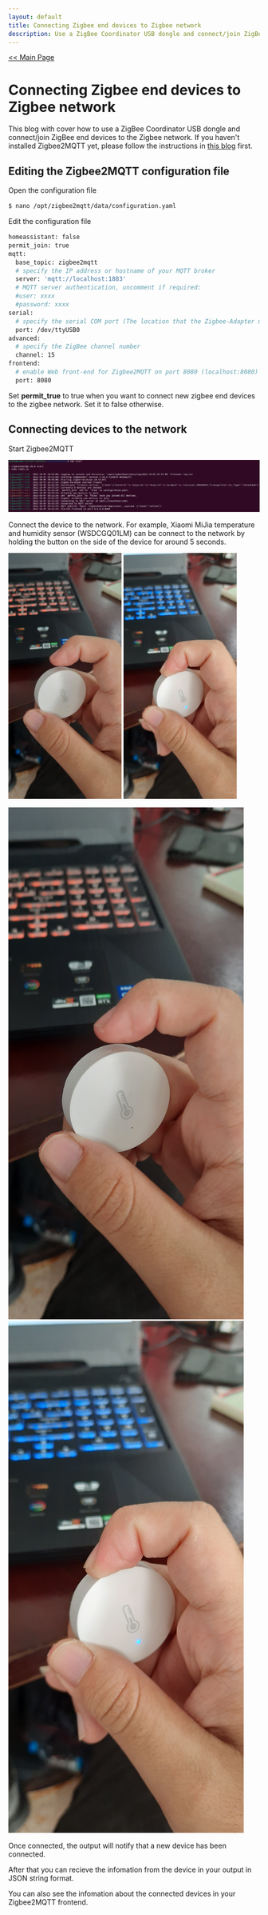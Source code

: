 ```yaml
---
layout: default
title: Connecting Zigbee end devices to Zigbee network
description: Use a ZigBee Coordinator USB dongle and connect/join ZigBee end devices to the Zigbee network.
---
```


[<< Main Page](https://supakornpholsiri.github.io/)

# Connecting Zigbee end devices to Zigbee network

This blog with cover how to use a ZigBee Coordinator USB dongle and connect/join ZigBee end devices to the Zigbee network. If you haven't installed Zigbee2MQTT yet, please follow the instructions in [this blog](https://supakornpholsiri.github.io/blog/installing_zigbee2mqtt_on_linux.html) first.

## Editing the Zigbee2MQTT configuration file

Open the configuration file

```sh
$ nano /opt/zigbee2mqtt/data/configuration.yaml
```

Edit the configuration file

```sh
homeassistant: false
permit_join: true
mqtt:
  base_topic: zigbee2mqtt
  # specify the IP address or hostname of your MQTT broker
  server: 'mqtt://localhost:1883'
  # MQTT server authentication, uncomment if required:
  #user: xxxx
  #password: xxxx
serial:
  # specify the serial COM port (The location that the Zigbee-Adapter mounted on.)
  port: /dev/ttyUSB0
advanced:
  # specify the ZigBee channel number
  channel: 15
frontend:
  # enable Web front-end for Zigbee2MQTT on port 8080 (localhost:8080)
  port: 8080  
```

Set **permit_true** to true when you want to connect new zigbee end devices to the zigbee network. Set it to false otherwise.

## Connecting devices to the network

Start Zigbee2MQTT

![Zigbee2MQTT](/assets/images/installing_zigbee2mqtt_on_linux/Zigbee2MQTT_started.png)

Connect the device to the network. For example, Xiaomi MiJia temperature and humidity sensor (WSDCGQ01LM) can be connect to the network by holding the button on the side of the device for around 5 seconds.

<img src = "https://raw.githubusercontent.com/SupakornPholsiri/SupakornPholsiri.github.io/main/assets/images/connecting_zigbee_end_device_to_network.md/Zigbee_device.jpg" width = "45%" height = "45%"> <img src = "https://raw.githubusercontent.com/SupakornPholsiri/SupakornPholsiri.github.io/main/assets/images/connecting_zigbee_end_device_to_network.md/Device_connected.jpg" width = "45%" height = "45%">

![Xiaomi MiJia temperature and humidity sensor](/assets/images/connecting_zigbee_end_device_to_network.md/Zigbee_device.jpg) ![Device connected](/assets/images/connecting_zigbee_end_device_to_network.md/Device_connected.jpg)

Once connected, the output will notify that a new device has been connected.

After that you can recieve the infomation from the device in your output in JSON string format.

You can also see the infomation about the connected devices in your Zigbee2MQTT frontend.
